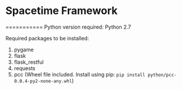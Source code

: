 # Spacetime Framework
===========
Python version required: Python 2.7

Required packages to be installed:

1. pygame
2. flask
3. flask_restful
4. requests
5. pcc (Wheel file included. Install using pip: ``pip install python/pcc-0.0.4-py2-none-any.whl``)
